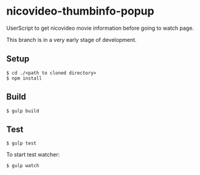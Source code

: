 nicovideo-thumbinfo-popup
=========================

UserScript to get nicovideo movie information before going to watch page.

This branch is in a very early stage of development.

## Setup

```
$ cd ./<path to cloned directory>
$ npm install
```

## Build

```
$ gulp build
```

## Test

```
$ gulp test
```

To start test watcher:

```
$ gulp watch
```

